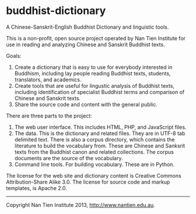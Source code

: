 buddhist-dictionary
===================

A Chinese-Sanskrit-English Buddhist Dictionary and linguistic tools.

This is a non-profit, open source project operated by Nan Tien Institute for use in reading and analyzing Chinese
and Sanskrit Buddhist texts.

Goals:
1. Create a dictionary that is easy to use for everybody interested in Buddhism, 
   including lay people reading Buddhist texts, students, translators, and academics.
2. Create tools that are useful for lingustic analysis of Buddhist texts, including 
   identification of specialist Buddhist terms and comparison of Chinese and Sanskrit texts.
3. Share the source code and content with the general public.

There are three parts to the project:
1. The web user interface. This includes HTML, PHP, and JavaScript files.
2. The data. This is the dictionary and related files. They are in UTF-8 tab delimited text.
   There is also a corpus directory, which contains the literature to build the vocabulary
   from. These are Chinese and Sanksrit texts from the Buddhist canon and related 
   collections. The corpus documents are the source of the vocabulary.
3. Command line tools. For building vocabulary. These are in Python.

The license for the web site and dictionary content is Creative Commons Attribution-Share Alike 3.0. The license for source code and markup templates, is Apache 2.0.

----------
Copyright Nan Tien Institute 2013, http://www.nantien.edu.au.
